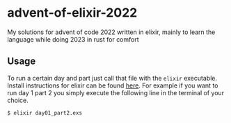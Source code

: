 # advent-of-elixir-2022
My solutions for advent of code 2022 written in elixir, mainly to learn the language while doing 2023 in rust for comfort

## Usage 

To run a certain day and part just call that file with the `elixir` executable. Install instructions for elixir can be found [here](https://elixir-lang.org/install.html).
For example if you want to run day 1 part 2 you simply execute the following line in the terminal of your choice.
```bash
$ elixir day01_part2.exs
```
